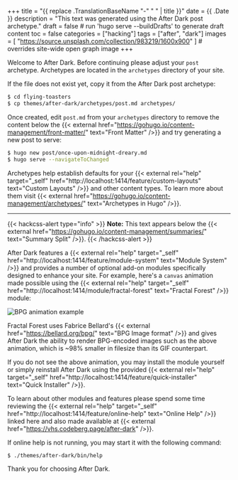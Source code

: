 +++
title = "{{ replace .TranslationBaseName "-" " " | title }}"
date = {{ .Date }}
description = "This text was generated using the After Dark post archetype."
draft = false # run 'hugo serve --buildDrafts' to generate draft content
toc = false
categories = ["hacking"]
tags = ["after", "dark"]
images = [
  "https://source.unsplash.com/collection/983219/1600x900"
] # overrides site-wide open graph image
+++

Welcome to After Dark. Before continuing please adjust your `post` archetype. Archetypes are located in the `archetypes` directory of your site.

If the file does not exist yet, copy it from the After Dark post archetype:

```sh
$ cd flying-toasters
$ cp themes/after-dark/archetypes/post.md archetypes/
```

Once created, edit `post.md` from your `archetypes` directory to remove the content below the {{< external href="https://gohugo.io/content-management/front-matter/" text="Front Matter" />}} and try generating a new post to serve:

```sh
$ hugo new post/once-upon-midnight-dreary.md
$ hugo serve --navigateToChanged
```

Archetypes help establish defaults for your {{< external rel="help" target="_self" href="http://localhost:1414/feature/custom-layouts" text="Custom Layouts" />}} and other content types. To learn more about them visit {{< external href="https://gohugo.io/content-management/archetypes/" text="Archetypes in Hugo" />}}.

<!--more-->

---

{{< hackcss-alert type="info" >}}
<strong>Note:</strong> This text appears below the {{< external href="https://gohugo.io/content-management/summaries/" text="Summary Split" />}}.
{{< /hackcss-alert >}}

After Dark features a {{< external rel="help" target="_self" href="http://localhost:1414/feature/module-system" text="Module System" />}} and provides a number of optional add-on modules specifically designed to enhance your site. For example, here's a `canvas` animation made possible using the {{< external rel="help" target="_self" href="http://localhost:1414/module/fractal-forest" text="Fractal Forest" />}} module:

![BPG animation example](/bpg/cinemagraph-6.bpg)

Fractal Forest uses Fabrice Bellard's {{< external href="https://bellard.org/bpg/" text="BPG Image format" />}} and gives After Dark the ability to render BPG-encoded images such as the above animation, which is ~98% smaller in filesize than its GIF counterpart.

If you do not see the above animation, you may install the module yourself or simply reinstall After Dark using the provided {{< external rel="help" target="_self" href="http://localhost:1414/feature/quick-installer" text="Quick Installer" />}}.

To learn about other modules and features please spend some time reviewing the {{< external rel="help" target="_self" href="http://localhost:1414/feature/online-help" text="Online Help" />}} linked here and also made available at {{< external href="https://vhs.codeberg.page/after-dark" />}}.

If online help is not running, you may start it with the following command:

```sh
$ ./themes/after-dark/bin/help
```

Thank you for choosing After Dark.
